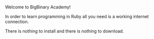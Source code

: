 Welcome to BigBinary Academy!

In order to learn programming in Ruby all you need is a working internet connection.

There is nothing to install and there is nothing to download.